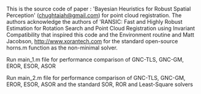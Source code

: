 This is the source code of paper : 'Bayesian Heuristics for Robust Spatial Perception' (chughtaiah@gmail.com) for point cloud registration. 
The authors acknowledge the authors of 'RANSIC: Fast and Highly Robust Estimation for Rotation Search and Point Cloud Registration using Invariant Compatibility that inspired this code and the Environment routine and  Matt Jacobson, http://www.xorantech.com for the standard open-source horns.m function as the non-minimal solver.

Run main_1.m file for performance comparison of GNC-TLS, GNC-GM, EROR, ESOR, ASOR

Run main_2.m file for performance comparison of GNC-TLS, GNC-GM, EROR, ESOR, ASOR and the standard SOR, ROR and Least-Square solvers




